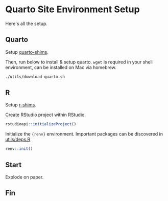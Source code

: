 # Quarto Site Environment Setup 

Here's all the setup.

## Quarto

Setup [quarto-shims](https://github.com/prncevince/quarto-shims).

Then, run below to install & setup quarto. `wget` is required in your shell environment, can be installed on Mac via homebrew.

```sh
./utils/download-quarto.sh
```

## R

Setup [r-shims](https://github.com/prncevince/r-shims).

Create RStudio project within RStudio.

```r
rstudioapi::initializeProject()
```

Initialize the `{renv}` environment. Important packages can be discovered in [utils/deps.R](utils/deps.R)

```r
renv::init()
```

## Start

Explode on paper.

## Fin
